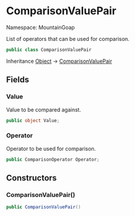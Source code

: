 # ComparisonValuePair

Namespace: MountainGoap

List of operators that can be used for comparison.

```csharp
public class ComparisonValuePair
```

Inheritance [Object](https://docs.microsoft.com/en-us/dotnet/api/system.object) → [ComparisonValuePair](./mountaingoap.comparisonvaluepair.md)

## Fields

### **Value**

Value to be compared against.

```csharp
public object Value;
```

### **Operator**

Operator to be used for comparison.

```csharp
public ComparisonOperator Operator;
```

## Constructors

### **ComparisonValuePair()**

```csharp
public ComparisonValuePair()
```
